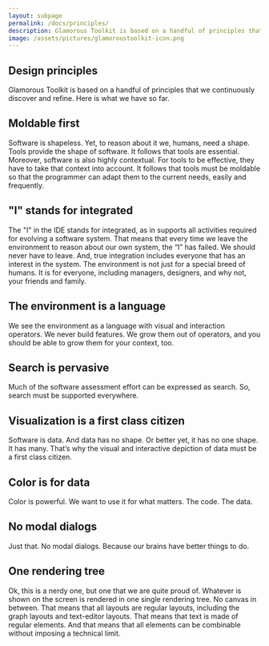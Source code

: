 ```yaml
---
layout: subpage
permalink: /docs/principles/
description: Glamorous Toolkit is based on a handful of principles that we continuously discover and refine.
image: /assets/pictures/glamoroustoolkit-icon.png
---
```


<section id="components">
  <div class="container pt-5 pb-5 jumbotron-small">
    <div class="row">
      <div class="col-md-12">
        <h1>Design principles</h1>
        <p class="lead">Glamorous Toolkit is based on a handful of principles that we continuously discover and refine. Here is what we have so far.</p>
        <h2>Moldable first</h2>
        <p>
          Software is shapeless. Yet, to reason about it we, humans, need a shape. Tools provide the shape of software. It follows that tools are essential. Moreover, software is also highly contextual. For tools to be effective, they have to take that context into account. It follows that tools must be moldable so that the programmer can adapt them to the current needs, easily and frequently.
        </p>
        <h2>"I" stands for integrated</h2>
        <p>
          The "I" in the IDE stands for integrated, as in supports all activities required for evolving a software system. That means that every time we leave the environment to reason about our own system, the “I” has failed. We should never have to leave. And, true integration includes everyone that has an interest in the system. The environment is not just for a special breed of humans. It is for everyone, including managers, designers, and why not, your friends and family.
        </p>
        <h2>The environment is a language</h2>
        <p>
          We see the environment as a language with visual and interaction operators. We never build features. We grow them out of operators, and you should be able to grow them for your context, too.
        </p>
        <h2>Search is pervasive</h2>
        <p>
          Much of the software assessment effort can be expressed as search. So, search must be supported everywhere.
        </p>
        <h2>Visualization is a first class citizen</h2>
        <p>
          Software is data. And data has no shape. Or better yet, it has no one shape. It has many. That’s why the visual and interactive depiction of data must be a first class citizen.
        </p>
        <h2>Color is for data</h2>
        <p>
          Color is powerful. We want to use it for what matters. The code. The data.
        </p>
        <h2>No modal dialogs</h2>
        <p>
          Just that. No modal dialogs. Because our brains have better things to do.
        </p>
        <h2>One rendering tree</h2>
        <p>
          Ok, this is a nerdy one, but one that we are quite proud of. Whatever is shown on the screen is rendered in one single rendering tree. No canvas in between. That means that all layouts are regular layouts, including the graph layouts and text-editor layouts. That means that text is made of regular elements. And that means that all elements can be combinable without imposing a technical limit.
        </p>
      </div>
    </div> <!-- row -->
  </div> <!-- container -->
</section>